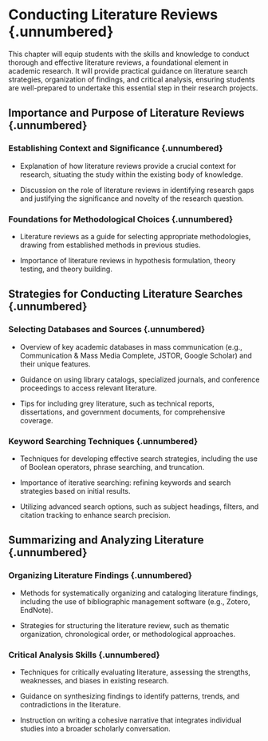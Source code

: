 # Conducting Literature Reviews {.unnumbered}

This chapter will equip students with the skills and knowledge to conduct thorough and effective literature reviews, a foundational element in academic research. It will provide practical guidance on literature search strategies, organization of findings, and critical analysis, ensuring students are well-prepared to undertake this essential step in their research projects.

## Importance and Purpose of Literature Reviews {.unnumbered}

### Establishing Context and Significance {.unnumbered}

- Explanation of how literature reviews provide a crucial context for research, situating the study within the existing body of knowledge.

- Discussion on the role of literature reviews in identifying research gaps and justifying the significance and novelty of the research question.

### Foundations for Methodological Choices {.unnumbered}

- Literature reviews as a guide for selecting appropriate methodologies, drawing from established methods in previous studies.

- Importance of literature reviews in hypothesis formulation, theory testing, and theory building.

## Strategies for Conducting Literature Searches {.unnumbered}

### Selecting Databases and Sources {.unnumbered}

- Overview of key academic databases in mass communication (e.g., Communication & Mass Media Complete, JSTOR, Google Scholar) and their unique features.

- Guidance on using library catalogs, specialized journals, and conference proceedings to access relevant literature.

- Tips for including grey literature, such as technical reports, dissertations, and government documents, for comprehensive coverage.

### Keyword Searching Techniques {.unnumbered}

- Techniques for developing effective search strategies, including the use of Boolean operators, phrase searching, and truncation.

- Importance of iterative searching: refining keywords and search strategies based on initial results.

- Utilizing advanced search options, such as subject headings, filters, and citation tracking to enhance search precision.

## Summarizing and Analyzing Literature {.unnumbered}

### Organizing Literature Findings {.unnumbered}

- Methods for systematically organizing and cataloging literature findings, including the use of bibliographic management software (e.g., Zotero, EndNote).

- Strategies for structuring the literature review, such as thematic organization, chronological order, or methodological approaches.

### Critical Analysis Skills {.unnumbered}

- Techniques for critically evaluating literature, assessing the strengths, weaknesses, and biases in existing research.

- Guidance on synthesizing findings to identify patterns, trends, and contradictions in the literature.

- Instruction on writing a cohesive narrative that integrates individual studies into a broader scholarly conversation.

